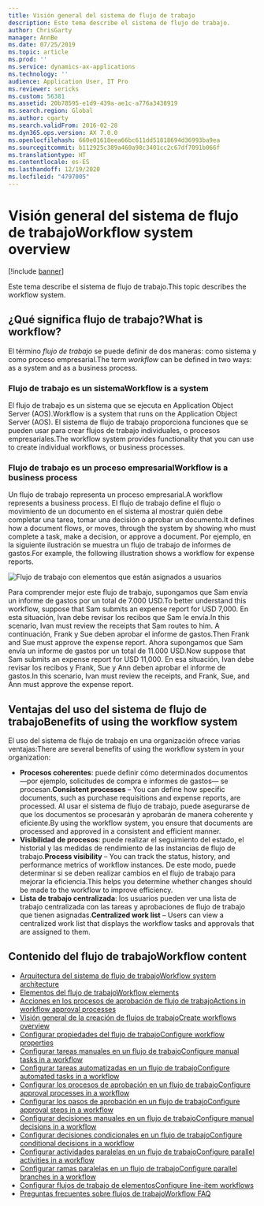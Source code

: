 ```yaml
---
title: Visión general del sistema de flujo de trabajo
description: Este tema describe el sistema de flujo de trabajo.
author: ChrisGarty
manager: AnnBe
ms.date: 07/25/2019
ms.topic: article
ms.prod: ''
ms.service: dynamics-ax-applications
ms.technology: ''
audience: Application User, IT Pro
ms.reviewer: sericks
ms.custom: 56381
ms.assetid: 20b78595-e1d9-439a-ae1c-a776a3438919
ms.search.region: Global
ms.author: cgarty
ms.search.validFrom: 2016-02-28
ms.dyn365.ops.version: AX 7.0.0
ms.openlocfilehash: 660e01618eea66bc611dd51818694d36993ba9ea
ms.sourcegitcommit: b112925c389a460a98c3401cc2c67df7091b066f
ms.translationtype: HT
ms.contentlocale: es-ES
ms.lasthandoff: 12/19/2020
ms.locfileid: "4797005"
---
```

# <a name="workflow-system-overview"></a><span data-ttu-id="f3348-103">Visión general del sistema de flujo de trabajo</span><span class="sxs-lookup"><span data-stu-id="f3348-103">Workflow system overview</span></span>

[!include [banner](../includes/banner.md)]

<span data-ttu-id="f3348-104">Este tema describe el sistema de flujo de trabajo.</span><span class="sxs-lookup"><span data-stu-id="f3348-104">This topic describes the workflow system.</span></span>

## <a name="what-is-workflow"></a><span data-ttu-id="f3348-105">¿Qué significa flujo de trabajo?</span><span class="sxs-lookup"><span data-stu-id="f3348-105">What is workflow?</span></span>

<span data-ttu-id="f3348-106">El término *flujo de trabajo* se puede definir de dos maneras: como sistema y como proceso empresarial.</span><span class="sxs-lookup"><span data-stu-id="f3348-106">The term *workflow* can be defined in two ways: as a system and as a business process.</span></span>

### <a name="workflow-is-a-system"></a><span data-ttu-id="f3348-107">Flujo de trabajo es un sistema</span><span class="sxs-lookup"><span data-stu-id="f3348-107">Workflow is a system</span></span>

<span data-ttu-id="f3348-108">El flujo de trabajo es un sistema que se ejecuta en Application Object Server (AOS).</span><span class="sxs-lookup"><span data-stu-id="f3348-108">Workflow is a system that runs on the Application Object Server (AOS).</span></span> <span data-ttu-id="f3348-109">El sistema de flujo de trabajo proporciona funciones que se pueden usar para crear flujos de trabajo individuales, o procesos empresariales.</span><span class="sxs-lookup"><span data-stu-id="f3348-109">The workflow system provides functionality that you can use to create individual workflows, or business processes.</span></span>

### <a name="workflow-is-a-business-process"></a><span data-ttu-id="f3348-110">Flujo de trabajo es un proceso empresarial</span><span class="sxs-lookup"><span data-stu-id="f3348-110">Workflow is a business process</span></span>

<span data-ttu-id="f3348-111">Un flujo de trabajo representa un proceso empresarial.</span><span class="sxs-lookup"><span data-stu-id="f3348-111">A workflow represents a business process.</span></span> <span data-ttu-id="f3348-112">El flujo de trabajo define el flujo o movimiento de un documento en el sistema al mostrar quién debe completar una tarea, tomar una decisión o aprobar un documento.</span><span class="sxs-lookup"><span data-stu-id="f3348-112">It defines how a document flows, or moves, through the system by showing who must complete a task, make a decision, or approve a document.</span></span> <span data-ttu-id="f3348-113">Por ejemplo, en la siguiente ilustración se muestra un flujo de trabajo de informes de gastos.</span><span class="sxs-lookup"><span data-stu-id="f3348-113">For example, the following illustration shows a workflow for expense reports.</span></span>

![Flujo de trabajo con elementos que están asignados a usuarios](./media/workflow_user.gif)

<span data-ttu-id="f3348-115">Para comprender mejor este flujo de trabajo, supongamos que Sam envía un informe de gastos por un total de 7.000 USD.</span><span class="sxs-lookup"><span data-stu-id="f3348-115">To better understand this workflow, suppose that Sam submits an expense report for USD 7,000.</span></span> <span data-ttu-id="f3348-116">En esta situación, Ivan debe revisar los recibos que Sam le envía.</span><span class="sxs-lookup"><span data-stu-id="f3348-116">In this scenario, Ivan must review the receipts that Sam routes to him.</span></span> <span data-ttu-id="f3348-117">A continuación, Frank y Sue deben aprobar el informe de gastos.</span><span class="sxs-lookup"><span data-stu-id="f3348-117">Then Frank and Sue must approve the expense report.</span></span> <span data-ttu-id="f3348-118">Ahora supongamos que Sam envía un informe de gastos por un total de 11.000 USD.</span><span class="sxs-lookup"><span data-stu-id="f3348-118">Now suppose that Sam submits an expense report for USD 11,000.</span></span> <span data-ttu-id="f3348-119">En esa situación, Ivan debe revisar los recibos y Frank, Sue y Ann deben aprobar el informe de gastos.</span><span class="sxs-lookup"><span data-stu-id="f3348-119">In this scenario, Ivan must review the receipts, and Frank, Sue, and Ann must approve the expense report.</span></span>

## <a name="benefits-of-using-the-workflow-system"></a><span data-ttu-id="f3348-120">Ventajas del uso del sistema de flujo de trabajo</span><span class="sxs-lookup"><span data-stu-id="f3348-120">Benefits of using the workflow system</span></span>

<span data-ttu-id="f3348-121">El uso del sistema de flujo de trabajo en una organización ofrece varias ventajas:</span><span class="sxs-lookup"><span data-stu-id="f3348-121">There are several benefits of using the workflow system in your organization:</span></span>

- <span data-ttu-id="f3348-122">**Procesos coherentes**: puede definir cómo determinados documentos —por ejemplo, solicitudes de compra e informes de gastos— se procesan.</span><span class="sxs-lookup"><span data-stu-id="f3348-122">**Consistent processes** – You can define how specific documents, such as purchase requisitions and expense reports, are processed.</span></span> <span data-ttu-id="f3348-123">Al usar el sistema de flujo de trabajo, puede asegurarse de que los documentos se procesarán y aprobarán de manera coherente y eficiente.</span><span class="sxs-lookup"><span data-stu-id="f3348-123">By using the workflow system, you ensure that documents are processed and approved in a consistent and efficient manner.</span></span>
- <span data-ttu-id="f3348-124">**Visibilidad de procesos**: puede realizar el seguimiento del estado, el historial y las medidas de rendimiento de las instancias de flujo de trabajo.</span><span class="sxs-lookup"><span data-stu-id="f3348-124">**Process visibility** – You can track the status, history, and performance metrics of workflow instances.</span></span> <span data-ttu-id="f3348-125">De este modo, puede determinar si se deben realizar cambios en el flujo de trabajo para mejorar la eficiencia.</span><span class="sxs-lookup"><span data-stu-id="f3348-125">This helps you determine whether changes should be made to the workflow to improve efficiency.</span></span>
- <span data-ttu-id="f3348-126">**Lista de trabajo centralizada**: los usuarios pueden ver una lista de trabajo centralizada con las tareas y aprobaciones de flujo de trabajo que tienen asignadas.</span><span class="sxs-lookup"><span data-stu-id="f3348-126">**Centralized work list** – Users can view a centralized work list that displays the workflow tasks and approvals that are assigned to them.</span></span>


## <a name="workflow-content"></a><span data-ttu-id="f3348-127">Contenido del flujo de trabajo</span><span class="sxs-lookup"><span data-stu-id="f3348-127">Workflow content</span></span>

+ [<span data-ttu-id="f3348-128">Arquitectura del sistema de flujo de trabajo</span><span class="sxs-lookup"><span data-stu-id="f3348-128">Workflow system architecture</span></span>](workflow-system-architecture.md)
+ [<span data-ttu-id="f3348-129">Elementos del flujo de trabajo</span><span class="sxs-lookup"><span data-stu-id="f3348-129">Workflow elements</span></span>](workflow-elements.md)
+ [<span data-ttu-id="f3348-130">Acciones en los procesos de aprobación de flujo de trabajo</span><span class="sxs-lookup"><span data-stu-id="f3348-130">Actions in workflow approval processes</span></span>](workflow-actions.md)
+ [<span data-ttu-id="f3348-131">Visión general de la creación de flujos de trabajo</span><span class="sxs-lookup"><span data-stu-id="f3348-131">Create workflows overview</span></span>](create-workflow.md)
+ [<span data-ttu-id="f3348-132">Configurar propiedades del flujo de trabajo</span><span class="sxs-lookup"><span data-stu-id="f3348-132">Configure workflow properties</span></span>](configure-workflow-properties.md)
+ [<span data-ttu-id="f3348-133">Configurar tareas manuales en un flujo de trabajo</span><span class="sxs-lookup"><span data-stu-id="f3348-133">Configure manual tasks in a workflow</span></span>](configure-manual-task-workflow.md)
+ [<span data-ttu-id="f3348-134">Configurar tareas automatizadas en un flujo de trabajo</span><span class="sxs-lookup"><span data-stu-id="f3348-134">Configure automated tasks in a workflow</span></span>](configure-automated-task-workflow.md)
+ [<span data-ttu-id="f3348-135">Configurar los procesos de aprobación en un flujo de trabajo</span><span class="sxs-lookup"><span data-stu-id="f3348-135">Configure approval processes in a workflow</span></span>](configure-approval-process-workflow.md)
+ [<span data-ttu-id="f3348-136">Configurar los pasos de aprobación en un flujo de trabajo</span><span class="sxs-lookup"><span data-stu-id="f3348-136">Configure approval steps in a workflow</span></span>](configure-approval-step-workflow.md)
+ [<span data-ttu-id="f3348-137">Configurar decisiones manuales en un flujo de trabajo</span><span class="sxs-lookup"><span data-stu-id="f3348-137">Configure manual decisions in a workflow</span></span>](configure-manual-decision-workflow.md)
+ [<span data-ttu-id="f3348-138">Configurar decisiones condicionales en un flujo de trabajo</span><span class="sxs-lookup"><span data-stu-id="f3348-138">Configure conditional decisions in a workflow</span></span>](configure-conditional-decision-workflow.md)
+ [<span data-ttu-id="f3348-139">Configurar actividades paralelas en un flujo de trabajo</span><span class="sxs-lookup"><span data-stu-id="f3348-139">Configure parallel activities in a workflow</span></span>](configure-parallel-activity-workflow.md)
+ [<span data-ttu-id="f3348-140">Configurar ramas paralelas en un flujo de trabajo</span><span class="sxs-lookup"><span data-stu-id="f3348-140">Configure parallel branches in a workflow</span></span>](configure-parallel-branch-workflow.md)
+ [<span data-ttu-id="f3348-141">Configurar flujos de trabajo de elementos</span><span class="sxs-lookup"><span data-stu-id="f3348-141">Configure line-item workflows</span></span>](configure-line-item-workflow.md)
+ [<span data-ttu-id="f3348-142">Preguntas frecuentes sobre flujos de trabajo</span><span class="sxs-lookup"><span data-stu-id="f3348-142">Workflow FAQ</span></span>](workflow-FAQ.md)
